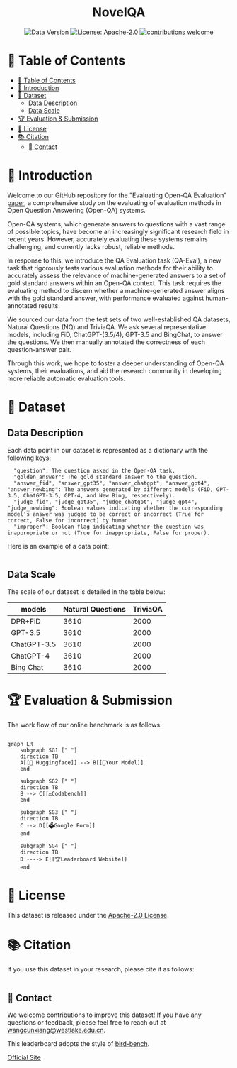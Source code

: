 <div align="center">
  <h1> NovelQA </h1>
  
  ![Data Version](https://img.shields.io/badge/Data%20Version-1.0.0-blue.svg?style=for-the-badge&logo=appveyor)
  [![License: Apache-2.0](https://img.shields.io/crates/l/Ap?style=for-the-badge)](https://opensource.org/licenses/Apache-2.0)
  [![contributions welcome](https://img.shields.io/badge/contributions-welcome-brightgreen.svg?style=for-the-badge)](https://github.com/NovelQA/novelqa.github.io/issues)
</div>

# 📌 Table of Contents
- [📌 Table of Contents](#-table-of-contents)
- [🚀 Introduction](#-introduction)
- [📝 Dataset](#-dataset)
  - [Data Description](#data-description)
  - [Data Scale](#data-scale)
- [🏆 Evaluation \& Submission](#-evaluation--submission)
- [📜 License](#-license)
- [📚 Citation](#-citation)
  - [📮 Contact](#-contact)
  
# 🚀 Introduction
  Welcome to our GitHub repository for the "Evaluating Open-QA Evaluation" [paper](https://arxiv.org/abs/2305.12421), a comprehensive study on the evaluating of evaluation methods in Open Question Answering (Open-QA) systems.
  
  Open-QA systems, which generate answers to questions with a vast range of possible topics, have become an increasingly significant research field in recent years. However, accurately evaluating these systems remains challenging, and currently lacks robust, reliable methods.
  
  In response to this, we introduce the QA Evaluation task (QA-Eval), a new task that rigorously tests various evaluation methods for their ability to accurately assess the relevance of machine-generated answers to a set of gold standard answers within an Open-QA context. This task requires the evaluating method to discern whether a machine-generated answer aligns with the gold standard answer, with performance evaluated against human-annotated results.
  
  We sourced our data from the test sets of two well-established QA datasets, Natural Questions (NQ) and TriviaQA. We ask several representative models, including FiD, ChatGPT-(3.5/4), GPT-3.5 and BingChat, to answer the questions. We then manually annotated the correctness of each question-answer pair.
  
  Through this work, we hope to foster a deeper understanding of Open-QA systems, their evaluations, and aid the research community in developing more reliable automatic evaluation tools.
  
# 📝 Dataset
  ## Data Description
  
  Each data point in our dataset is represented as a dictionary with the following keys:
```
  "question": The question asked in the Open-QA task.
  "golden_answer": The gold standard answer to the question.
  "answer_fid", "answer_gpt35", "answer_chatgpt", "answer_gpt4", "answer_newbing": The answers generated by different models (FiD, GPT-3.5, ChatGPT-3.5, GPT-4, and New Bing, respectively).
  "judge_fid", "judge_gpt35", "judge_chatgpt", "judge_gpt4", "judge_newbing": Boolean values indicating whether the corresponding model's answer was judged to be correct or incorrect (True for correct, False for incorrect) by human.
  "improper": Boolean flag indicating whether the question was inappropriate or not (True for inappropriate, False for proper).
```
  Here is an example of a data point:
```json

```
  ## Data Scale
  The scale of our dataset is detailed in the table below:
  
 |models | Natural Questions| TriviaQA |
 |------------------------------|------------------------------|------------------------------|
 |DPR+FiD |3610|2000|
 |GPT-3.5 |3610|2000|
 |ChatGPT-3.5 |3610|2000|
 |ChatGPT-4 |3610|2000|
 |Bing Chat |3610|2000|
 

# 🏆 Evaluation & Submission


  The work flow of our online benchmark is as follows. 

```mermaid

graph LR
    subgraph SG1 [" "]
    direction TB
    A[[🤗 Huggingface]] --> B[[🤖Your Model]]
    end
    
    subgraph SG2 [" "]
    direction TB
    B --> C[[⚖️Codabench]]
    end
    
    subgraph SG3 [" "]
    direction TB
    C --> D[[🗳️Google Form]]
    end

    subgraph SG4 [" "]
    direction TB
    D ----> E[[🏆Leaderboard Website]]
    end

```


# 📜 License

This dataset is released under the [Apache-2.0 License](LICENSE).

# 📚 Citation

If you use this dataset in your research, please cite it as follows:
```bibtex

```
## 📮 Contact
We welcome contributions to improve this dataset! 
If you have any questions or feedback, please feel free to reach out at wangcunxiang@westlake.edu.cn.



This leaderboard adopts the style of [bird-bench](https://github.com/bird-bench/bird-bench.github.io).

[Official Site](https://novelqa.github.io/)